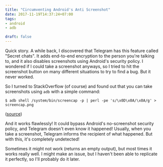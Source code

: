 ```yaml
---
title: "Circumventing Android's Anti Screenshot"
date: 2017-11-19T14:37:24+07:00
tags:
- android
- adb

draft: false
---
```


Quick story. A while back, I discovered that Telegram has this feature called "Secret chats". It adds end-to-end encryption to the person you're talking to, and it also disables screenshots using Android's security policy. I wondered if I could take a screenshot anyways, so I tried to hit the screenshot button on many different situations to try to find a bug. But it never worked.

So I turned to StackOverflow (of course) and found out that you can take screenshots using `adb` with a simple command:

```
$ adb shell /system/bin/screencap -p | perl -pe 's/\x0D\x0A/\x0A/g' > screencap.png
```

([source](https://blog.shvetsov.com/2013/02/grab-android-screenshot-to-computer-via.html))

And it works flawlessly! It could bypass Android's no-screenshot security policy, and Telegram doesn't even know it happened! Usually, when you take a screenshot, Telegram informs the recipient of what happened. But with this, it's completely undetected!

Sometimes it might not work (returns an empty output), but most times it works really well. I might make an issue, but I haven't been able to replicate it perfectly, so I'll probably do it later.
